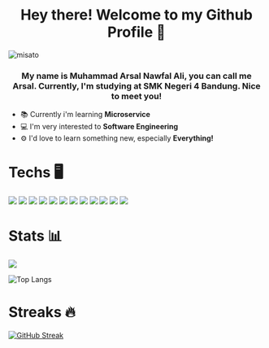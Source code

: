 <h1 align='center'>Hey there! Welcome to my Github Profile 🧐</h1>

![misato](https://i.pinimg.com/originals/f2/0e/6a/f20e6a4a00c50428547d151eec133d7a.gif)

<h3 align="center"> My name is <strong>Muhammad Arsal Nawfal Ali</strong>, you can call me <strong>Arsal</strong>. Currently, I'm studying at <strong>SMK Negeri 4 Bandung</strong>. Nice to meet you!</h3>

<ul>
  <li>📚 Currently i'm learning <strong>Microservice</strong></li>
  <li>💻 I'm very interested to <strong>Software Engineering</strong></li>
  <li>⚙️ I'd love to learn something new, especially <strong>Everything!</strong></li>
</ul>


# Techs 🖥️

<span> 

<img src="https://img.shields.io/badge/PHP-777BB4?style=for-the-badge&logo=php&logoColor=white">

<img src="https://img.shields.io/badge/-ReactJs-61DAFB?logo=react&logoColor=white&style=for-the-badge">

<img src="https://img.shields.io/badge/Laravel-FF2D20?style=for-the-badge&logo=laravel&logoColor=white">

<img src="https://img.shields.io/badge/MySQL-005C84?style=for-the-badge&logo=mysql&logoColor=white">

<img src="https://img.shields.io/badge/Node.JS-gray?style=for-the-badge&logo=nodedotjs&logoColor=white%22%20alt=%22Node.JS%20Badge">

<img src="https://img.shields.io/badge/Tailwind-38B2AC?style=for-the-badge&logo=tailwind-css&logoColor=white">

<img src="https://img.shields.io/badge/firebase-ffca28?style=for-the-badge&logo=firebase&logoColor=black">

<img src="https://img.shields.io/badge/Composer-885630?style=for-the-badge&logo=Composer&logoColor=white">

<img src="https://img.shields.io/badge/Swagger-85EA2D?style=for-the-badge&logo=Swagger&logoColor=white">

<img src="https://img.shields.io/badge/-MongoDB-13aa52?style=for-the-badge&logo=mongodb&logoColor=white">

<img src="https://img.shields.io/badge/next.js-000000?style=for-the-badge&logo=nextdotjs&logoColor=white">

<img src="https://img.shields.io/badge/Vue.js-35495E?style=for-the-badge&logo=vuedotjs&logoColor=4FC08D" >

</span>

# Stats 📊

<span>

<picture>
  <source
    srcset="https://github-readme-stats.vercel.app/api?username=kanaee-cloud&show_icons=true&theme=radical"
    media="(prefers-color-scheme: dark)"
  />
  <source
    srcset="https://github-readme-stats.vercel.app/api?username=kanaee-cloud&show_icons=true"
    media="(prefers-color-scheme: light), (prefers-color-scheme: no-preference)"
  />

  
<img src="https://github-readme-stats.vercel.app/api?username=kanaee-cloud&show_icons=true" />
</picture>



![Top Langs](https://github-readme-stats.vercel.app/api/top-langs/?username=kanaee-cloud&layout=compact&theme=dracula)

</span>

# Streaks 🔥

<a href="https://git.io/streak-stats"><img src="https://streak-stats.demolab.com?user=kanaee-cloud&theme=dracula&card_width=490" alt="GitHub Streak" /></a>
